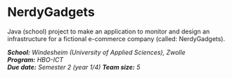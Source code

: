 # NerdyGadgets
Java (school) project to make an application to monitor and design an infrastructure for a fictional e-commerce company (called: NerdyGadgets).

***School:** Windesheim (University of Applied Sciences), Zwolle  
**Program:** HBO-ICT  
**Due date:** Semester 2 (year 1/4)
**Team size:** 5*
